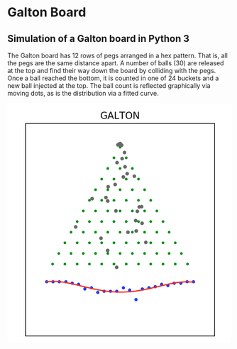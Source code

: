 # Galton Board
## Simulation of a Galton board in Python 3

The Galton board has 12 rows of pegs arranged in a hex pattern. That is, all the pegs are the same distance apart.
A number of balls (30) are released at the top and find their way down the board by colliding with the pegs. Once a ball reached the bottom, it is counted in one of 24 buckets and a new ball injected at the top. The ball count is reflected graphically via moving dots, as is the distribution via a fitted curve.

![](https://github.com/kenlarsen/galton/blob/master/images/Galton.png)

